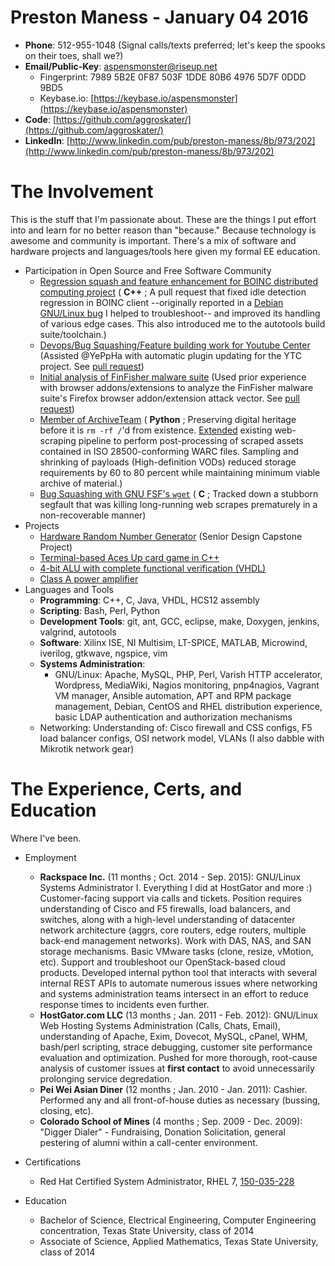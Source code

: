 # Preston Maness - January 04 2016

* __Phone__: 512-955-1048 (Signal calls/texts preferred; let's keep the spooks on their toes, shall we?)
* __Email/Public-Key__: aspensmonster@riseup.net
    * Fingerprint: 7989 5B2E 0F87 503F 1DDE  80B6 4976 5D7F 0DDD 9BD5
    * Keybase.io: [https://keybase.io/aspensmonster](https://keybase.io/aspensmonster)
* __Code__: [https://github.com/aggroskater/](https://github.com/aggroskater/) 
* __LinkedIn__: [http://www.linkedin.com/pub/preston-maness/8b/973/202](http://www.linkedin.com/pub/preston-maness/8b/973/202)

# The Involvement

This is the stuff that I'm passionate about. These are the things I put effort 
into and learn for no better reason than "because." Because technology is 
awesome and community is important. There's a mix of software and hardware
projects and languages/tools here given my formal EE education.

* Participation in Open Source and Free Software Community
    * [Regression squash and feature enhancement for BOINC distributed computing project](https://github.com/BOINC/boinc/pull/1453) ( __C++__ ; A pull request that fixed idle detection regression in BOINC client --originally reported in a [Debian GNU/Linux bug](https://bugs.debian.org/cgi-bin/bugreport.cgi?bug=721298) I helped to troubleshoot-- and improved its handling of various edge cases. This also introduced me to the autotools build suite/toolchain.)
    * [Devops/Bug Squashing/Feature building work for Youtube Center](https://github.com/YePpHa/YouTubeCenter/issues/219) (Assisted @YePpHa with automatic plugin updating for the YTC project. See [pull request](https://github.com/YePpHa/YouTubeCenter/pull/222))
    * [Initial analysis of FinFisher malware suite](https://github.com/FinFisher/FinFly-Web/tree/master/xpi) (Used prior experience with browser addons/extensions to analyze the FinFisher malware suite's Firefox browser addon/extension attack vector. See [pull request](https://github.com/FinFisher/FinFly-Web/pull/4))
    * [Member of ArchiveTeam](http://www.archiveteam.org/index.php?title=Special%3ASearch&search=aggroskater&go=Go) ( __Python__ ; Preserving digital heritage before it is `rm -rf /`'d from existence. [Extended](https://github.com/aggroskater/twitchtv-grab) existing web-scraping pipeline to perform post-processing of scraped assets contained in ISO 28500-conforming WARC files. Sampling and shrinking of payloads (High-definition VODs) reduced storage requirements by 60 to 80 percent while maintaining minimum viable archive of material.)
    * [Bug Squashing with GNU FSF's `wget`](https://savannah.gnu.org/bugs/index.php?36570) ( __C__ ; Tracked down a stubborn segfault that was killing long-running web scrapes prematurely in a non-recoverable manner)
* Projects
    * [Hardware Random Number Generator](https://github.com/aggroskater/ee4390-senior-design-i/) (Senior Design Capstone Project)
    * [Terminal-based Aces Up card game in C++](https://github.com/aggroskater/cardgame.git)
    * [4-bit ALU with complete functional verification (VHDL)](https://github.com/aggroskater/33421-vhdl-digital-design/Project-4-4bit-ALU/)
    * [Class A power amplifier](https://github.com/aggroskater/ee3350-project/blob/master/final-schem.png)
* Languages and Tools
    * __Programming__: C++, C, Java, VHDL, HCS12 assembly
    * __Scripting__: Bash, Perl, Python
    * __Development Tools__: git, ant, GCC, eclipse, make, Doxygen, jenkins,
      valgrind, autotools
    * __Software__: Xilinx ISE, NI Multisim, LT-SPICE, MATLAB, Microwind,
      iverilog, gtkwave, ngspice, vim
    * __Systems Administration__: 
        * GNU/Linux: Apache, MySQL, PHP, Perl, Varish HTTP accelerator,
	  Wordpress, MediaWiki, Nagios monitoring, pnp4nagios, Vagrant VM
manager, Ansible automation, APT and RPM package management, Debian, CentOS and
RHEL distribution experience, basic LDAP authentication and authorization
mechanisms
	* Networking: Understanding of: Cisco firewall and CSS configs, F5 load
	  balancer configs, OSI network model, VLANs (I also dabble with
Mikrotik network gear)

# The Experience, Certs, and Education

Where I've been.

* Employment
    * __Rackspace Inc.__ (11 months ; Oct. 2014 - Sep. 2015): GNU/Linux Systems
      Administrator I. Everything I did at HostGator and more :)
Customer-facing support via calls and tickets. Position requires understanding
of Cisco and F5 firewalls, load balancers, and switches, along with a
high-level understanding of datacenter network architecture (aggrs, core
routers, edge routers, multiple back-end management networks). Work with DAS,
NAS, and SAN storage mechanisms. Basic VMware tasks (clone, resize, vMotion,
etc). Support and troubleshoot our OpenStack-based cloud products. Developed
internal python tool that interacts with several internal REST APIs to automate
numerous issues where networking and systems administration teams intersect in
an effort to reduce response times to incidents even further.
    * __HostGator.com LLC__ (13 months ; Jan. 2011 - Feb. 2012): GNU/Linux Web
      Hosting Systems Administration (Calls, Chats, Email), understanding of
Apache, Exim, Dovecot, MySQL, cPanel, WHM, bash/perl scripting, strace
debugging, customer site performance evaluation and optimization. Pushed for
more thorough, root-cause analysis of customer issues at __first contact__ to
avoid unnecessarily prolonging service degredation.
    * __Pei Wei Asian Diner__ (12 months ; Jan. 2010 - Jan. 2011): Cashier.
      Performed any and all front-of-house duties as necessary (bussing,
closing, etc).
    * __Colorado School of Mines__ (4 months ; Sep. 2009 - Dec. 2009): "Digger
      Dialer" - Fundraising, Donation Solicitation, general pestering of alumni
      within a call-center environment.

* Certifications
    * Red Hat Certified System Administrator, RHEL 7,
      [150-035-228](https://www.redhat.com/wapps/training/certification/verify.html?certNumber=150-035-228&isSearch=False&verify=Verify)

* Education
    * Bachelor of Science, Electrical Engineering, Computer Engineering
      concentration, Texas State University, class of 2014
    * Associate of Science, Applied Mathematics, Texas State University, class
      of 2014
